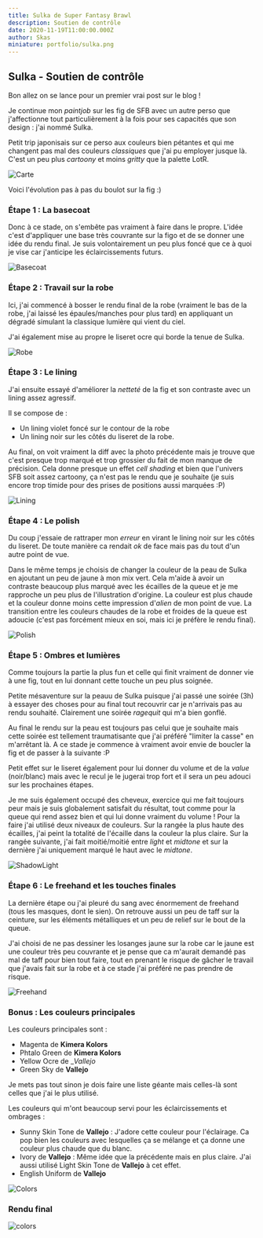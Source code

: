 ```yaml
---
title: Sulka de Super Fantasy Brawl
description: Soutien de contrôle
date: 2020-11-19T11:00:00.000Z
author: Skas
miniature: portfolio/sulka.png
---
```


## Sulka - Soutien de contrôle

Bon allez on se lance pour un premier vrai post sur le blog !

Je continue mon _paintjob_ sur les fig de SFB avec un autre perso que j'affectionne tout particulièrement à la fois pour ses capacités que son design : j'ai nommé Sulka.

Petit trip japonisais sur ce perso aux couleurs bien pétantes et qui me changent pas mal des couleurs _classiques_ que j'ai pu employer jusque là. C'est un peu plus _cartoony_ et moins _gritty_ que la palette LotR.

![Carte](posts/sulka/sulka_card.png)

Voici l'évolution pas à pas du boulot sur la fig :)

### Étape 1 : La basecoat

Donc à ce stade, on s'embête pas vraiment à faire dans le propre. L'idée c'est d'appliquer une base très couvrante sur la figo et de se donner une idée du rendu final. Je suis volontairement un peu plus foncé que ce à quoi je vise car j'anticipe les éclaircissements futurs.

![Basecoat](posts/sulka/1_basecoat.png)

### Étape 2 : Travail sur la robe

Ici, j'ai commencé à bosser le rendu final de la robe (vraiment le bas de la robe, j'ai laissé les épaules/manches pour plus tard) en appliquant un dégradé simulant la classique lumière qui vient du ciel.

J'ai également mise au propre le liseret ocre qui borde la tenue de Sulka.

![Robe](posts/sulka/2_robe.png)

### Étape 3 : Le lining

J'ai ensuite essayé d'améliorer la _netteté_ de la fig et son contraste avec un lining assez agressif.

Il se compose de :

- Un lining violet foncé sur le contour de la robe
- Un lining noir sur les côtés du liseret de la robe.

Au final, on voit vraiment la diff avec la photo précédente mais je trouve que c'est presque trop marqué et trop grossier du fait de mon manque de précision. Cela donne presque un effet _cell shading_ et bien que l'univers SFB soit assez cartoony, ça n'est pas le rendu que je souhaite (je suis encore trop timide pour des prises de positions aussi marquées :P)

![Lining](posts/sulka/3_lining.png)

### Étape 4 : Le polish

Du coup j'essaie de rattraper mon _erreur_ en virant le lining noir sur les côtés du liseret. De toute manière ca rendait _ok_ de face mais pas du tout d'un autre point de vue.

Dans le même temps je choisis de changer la couleur de la peau de Sulka en ajoutant un peu de jaune à mon mix vert. Cela m'aide à avoir un contraste beaucoup plus marqué avec les écailles de la queue et je me rapproche un peu plus de l'illustration d'origine. La couleur est plus chaude et la couleur donne moins cette impression d'_alien_ de mon point de vue. La transition entre les couleurs chaudes de la robe et froides de la queue est adoucie (c'est pas forcément mieux en soi, mais ici je préfère le rendu final).

![Polish](posts/sulka/4_polish.png)

### Étape 5 : Ombres et lumières

Comme toujours la partie la plus fun et celle qui finit vraiment de donner vie à une fig, tout en lui donnant cette touche un peu plus soignée.

Petite mésaventure sur la peauu de Sulka puisque j'ai passé une soirée (3h) à essayer des choses pour au final tout recouvrir car je n'arrivais pas au rendu souhaité. Clairement une soirée _ragequit_ qui m'a bien gonflé.

Au final le rendu sur la peau est toujours pas celui que je souhaite mais cette soirée est tellement traumatisante que j'ai préféré "limiter la casse" en m'arrêtant là. A ce stade je commence à vraiment avoir envie de boucler la fig et de passer à la suivante :P

Petit effet sur le liseret également pour lui donner du volume et de la _value_ (noir/blanc) mais avec le recul je le jugerai trop fort et il sera un peu adouci sur les prochaines étapes.

Je me suis également occupé des cheveux, exercice qui me fait toujours peur mais je suis globalement satisfait du résultat, tout comme pour la queue qui rend assez bien et qui lui donne vraiment du volume ! Pour la faire j'ai utilisé deux niveaux de couleurs. Sur la rangée la plus haute des écailles, j'ai peint la totalité de l'écaille dans la couleur la plus claire. Sur la rangée suivante, j'ai fait moitié/moitié entre _light_ et _midtone_ et sur la dernière j'ai uniquement marqué le haut avec le _midtone_.

![ShadowLight](posts/sulka/5_shadowlight.png)

### Étape 6 : Le freehand et les touches finales

La dernière étape ou j'ai pleuré du sang avec énormement de freehand (tous les masques, dont le sien). On retrouve aussi un peu de taff sur la ceinture, sur les éléments métalliques et un peu de relief sur le bout de la queue.

J'ai choisi de ne pas dessiner les losanges jaune sur la robe car le jaune est une couleur très peu couvrante et je pense que ca m'aurait demandé pas mal de taff pour bien tout faire, tout en prenant le risque de gâcher le travail que j'avais fait sur la robe et à ce stade j'ai préféré ne pas prendre de risque.

![Freehand](posts/sulka/6_freehand.png)

### Bonus : Les couleurs principales

Les couleurs principales sont :

- Magenta de __Kimera Kolors__
- Phtalo Green de __Kimera Kolors__
- Yellow Ocre de __Vallejo_
- Green Sky de __Vallejo__

Je mets pas tout sinon je dois faire une liste géante mais celles-là sont celles que j'ai le plus utilisé.

Les couleurs qui m'ont beaucoup servi pour les éclaircissements et ombrages :

- Sunny Skin Tone de __Vallejo__ : J'adore cette couleur pour l'éclairage. Ca pop bien les couleurs avec lesquelles ça se mélange et ça donne une couleur plus chaude que du blanc.
- Ivory de __Vallejo__  : Même idée que la précédente mais en plus claire. J'ai aussi utilisé Light Skin Tone de __Vallejo__ à cet effet.
- English Uniform de __Vallejo__

![Colors](posts/sulka/colors.png)

### Rendu final

![colors](portfolio/sulka.png)